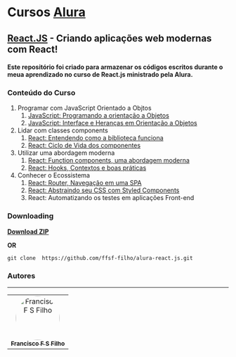 # Cursos [Alura](https://www.alura.com.br/)

## [React.JS](https://cursos.alura.com.br/formacao-react-js) - Criando aplicações web modernas com React!

#### Este repositório foi criado para armazenar os códigos escritos durante o meua aprendizado no curso de React.js ministrado pela Alura.

### Conteúdo do Curso

1. Programar com JavaScript Orientado a Objtos
   1. [JavaScript: Programando a orientação a Objetos](https://github.com/ffsf-filho/alura-react.js/tree/main/bytebank)
   2. [JavaScript: Interface e Heranças em Orientação a Objetos](https://github.com/ffsf-filho/alura-react.js/tree/main/bytebank)
2. Lidar com classes components
   1. [React: Entendendo como a biblioteca funciona](https://github.com/ffsf-filho/alura-react.js/tree/main/ceep)
   2. [React: Ciclo de Vida dos componentes](https://github.com/ffsf-filho/alura-react.js/tree/main/ceep)
3. Utilizar uma abordagem moderna
   1. [React: Function components, uma abordagem moderna](https://github.com/ffsf-filho/alura-react.js/tree/main/formcadastro)
   2. [React: Hooks, Contextos e boas práticas](https://github.com/ffsf-filho/alura-react.js/tree/main/formcadastro)
4. Conhecer o Ecossistema
   1. [React: Router, Navegação em uma SPA](https://github.com/ffsf-filho/alura-react.js/tree/main/petshop)
   2. [React: Abstraindo seu CSS com Styled Components](https://github.com/ffsf-filho/alura-react.js/tree/main/bytebankweb)
   3. React: Automatizando os testes em aplicações Front-end

### Downloading

<strong><a href="https://github.com/ffsf-filho/alura-react.js/archive/main.zip">Download ZIP</a></strong>

<strong>OR</strong>

```
git clone  https://github.com/ffsf-filho/alura-react.js.git
```

### Autores

---

<table>
  <tr>
      <td align="center">
        <a href="https://github.com/ffsf-filho">
          <img style="border-radius: 50%;" src="https://avatars.githubusercontent.com/u/70358338?v=4" width="100px;" alt="Francisco F S Filho">
          <br />
          <sub>
            <b>Francisco F S Filho</b>
          </sub>
        </a>
      </td>
  </tr>
</table>
